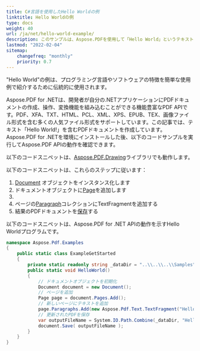 ```yaml
---
title: C#言語を使用したHello Worldの例
linktitle: Hello Worldの例
type: docs
weight: 40
url: /ja/net/hello-world-example/
description: このサンプルは、Aspose.PDFを使用して「Hello World」というテキストを含むシンプルなPDFドキュメントを作成する方法を示しています
lastmod: "2022-02-04"
sitemap:
    changefreq: "monthly"
    priority: 0.7
---
```

<script type="application/ld+json">
{
    "@context": "https://schema.org",
    "@type": "TechArticle",
    "headline": "C#言語を使用したHello Worldの例",
    "alternativeHeadline": "Aspose.PDF C#の例",
    "author": {
        "@type": "Person",
        "givenName": "Andriy",
        "familyName": "Andrukhovskiy",
        "url":"https://www.linkedin.com/in/andruhovski/"
    },
    "genre": "PDFドキュメント生成",
    "keywords": "pdf, c#, ドキュメント生成",
    "wordcount": "302",
    "proficiencyLevel":"初心者",
    "publisher": {
        "@type": "Organization",
        "name": "Aspose.PDF Doc Team",
        "url": "https://products.aspose.com/pdf",
        "logo": "https://www.aspose.cloud/templates/aspose/img/products/pdf/aspose_pdf-for-net.svg",
        "alternateName": "Aspose",
        "sameAs": [
            "https://facebook.com/aspose.pdf/",
            "https://twitter.com/asposepdf",
            "https://www.youtube.com/channel/UCmV9sEg_QWYPi6BJJs7ELOg/featured",
            "https://www.linkedin.com/company/aspose",
            "https://stackoverflow.com/questions/tagged/aspose",
            "https://aspose.quora.com/",
            "https://aspose.github.io/"
        ],
        "contactPoint": [
            {
                "@type": "ContactPoint",
                "telephone": "+1 903 306 1676",
                "contactType": "営業",
                "areaServed": "US",
                "availableLanguage": "en"
            },
            {
                "@type": "ContactPoint",
                "telephone": "+44 141 628 8900",
                "contactType": "営業",
                "areaServed": "GB",
                "availableLanguage": "en"
            },
            {
                "@type": "ContactPoint",
                "telephone": "+61 2 8006 6987",
                "contactType": "営業",
                "areaServed": "AU",
                "availableLanguage": "en"
            }
        ]
    },
    "url": "http://docs.aspose.com/pdf/net/hello-world-example/",
    "mainEntityOfPage": {
        "@type": "WebPage",
        "@id": "http://docs.aspose.com/pdf/net/hello-world-example/"
    },
    "dateModified": "2022-02-04",
    "description": "このサンプルは、Aspose.PDFを使用して「Hello World」というテキストを含むシンプルなPDFドキュメントを作成する方法を示しています",
    "articleBody": "「Hello World」の例は、プログラミング言語やソフトウェアの機能をシンプルなユースケースで紹介するために伝統的に使用されます。\nAspose.PDF for .NETは、PDFドキュメントの作成、操作、変換機能を.NETアプリケーションに組み込むことができる豊富なPDF APIです。PDF、XFA、TXT、HTML、PCL、XML、XPS、EPUB、TEX、画像ファイル形式を含む多くの人気ファイル形式をサポートしています。この記事では、「Hello World!」というテキストを含むPDFドキュメントを作成しています。Aspose.PDF for .NETを環境にインストールした後、以下のコードサンプルを実行して、Aspose.PDF APIの動作を確認できます。\n以下のコードスニペットは、次のステップに従います：\n1. Documentオブジェクトをインスタンス化する\n2. ドキュメントオブジェクトにページを追加する\n3. TextFragmentを作成する\n4. TextFragmentをページのParagraphコレクションに追加する\n5. 結果のPDFドキュメントを保存する\n次のコードスニペットは、Aspose.PDF for .NET APIの動作を示すHello Worldプログラムです。"
}
</script>
"Hello World"の例は、プログラミング言語やソフトウェアの特徴を簡単な使用例で紹介するために伝統的に使用されます。

Aspose.PDF for .NETは、開発者が自分の.NETアプリケーションにPDFドキュメントの作成、操作、変換機能を組み込むことができる機能豊富なPDF APIです。PDF、XFA、TXT、HTML、PCL、XML、XPS、EPUB、TEX、画像ファイル形式を含む多くの人気ファイル形式をサポートしています。この記事では、テキスト「Hello World!」を含むPDFドキュメントを作成しています。Aspose.PDF for .NETを環境にインストールした後、以下のコードサンプルを実行してAspose.PDF APIの動作を確認できます。

以下のコードスニペットは、[Aspose.PDF.Drawing](/pdf/ja/net/drawing/)ライブラリでも動作します。

以下のコードスニペットは、これらのステップに従います：

1. [Document](https://reference.aspose.com/pdf/net/aspose.pdf/document) オブジェクトをインスタンス化します
1. ドキュメントオブジェクトに[Page](https://reference.aspose.com/pdf/net/aspose.pdf/page)を追加します
1.
1. ページの[Paragraph](https://reference.aspose.com/pdf/net/aspose.pdf/page/properties/paragraphs)コレクションにTextFragmentを追加する
1. 結果のPDFドキュメントを[保存](https://reference.aspose.com/pdf/net/aspose.pdf.document/save/methods/4)する

以下のコードスニペットは、Aspose.PDF for .NET APIの動作を示すHello Worldプログラムです。

```csharp
namespace Aspose.Pdf.Examples
{
    public static class ExampleGetStarted
    {
        private static readonly string _dataDir = "..\\..\\..\\Samples";
        public static void HelloWorld()
        {
            // ドキュメントオブジェクトを初期化
            Document document = new Document();
            // ページを追加
            Page page = document.Pages.Add();
            // 新しいページにテキストを追加
            page.Paragraphs.Add(new Aspose.Pdf.Text.TextFragment("Hello World!"));
            // 更新されたPDFを保存
            var outputFileName = System.IO.Path.Combine(_dataDir, "HelloWorld_out.pdf");
            document.Save( outputFileName );
        }
    }
}
```

